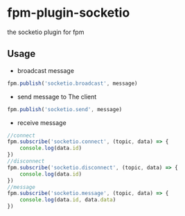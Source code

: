 # fpm-plugin-socketio
the socketio plugin for fpm

## Usage

- broadcast message
```javascript
fpm.publish('socketio.broadcast', message)
```

- send message to The client
```javascript
fpm.publish('socketio.send', message)
```

- receive message
```javascript
//connect
fpm.subscribe('socketio.connect', (topic, data) => {
	console.log(data.id)
})
//disconnect
fpm.subscribe('socketio.disconnect', (topic, data) => {
	console.log(data.id)
})
//message
fpm.subscribe('socketio.message', (topic, data) => {
	console.log(data.id, data.data)
})
```